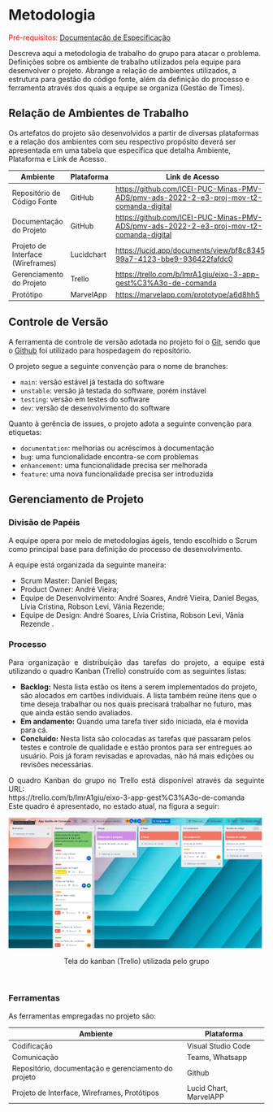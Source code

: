 
# Metodologia

<span style="color:red">Pré-requisitos: <a href="2-Especificação do Projeto.md"> Documentação de Especificação</a></span>

Descreva aqui a metodologia de trabalho do grupo para atacar o problema. Definições sobre os ambiente de trabalho utilizados pela  equipe para desenvolver o projeto. Abrange a relação de ambientes utilizados, a estrutura para gestão do código fonte, além da definição do processo e ferramenta através dos quais a equipe se organiza (Gestão de Times).

## Relação de Ambientes de Trabalho

Os artefatos do projeto são desenvolvidos a partir de diversas plataformas e a relação dos ambientes com seu respectivo propósito deverá ser apresentada em uma tabela que especifica que detalha Ambiente, Plataforma e Link de Acesso. 
   
| Ambiente      | Plataforma                | Link de Acesso             |
|---------------|---------------------------|----------------------------|
| Repositório de Código Fonte | GitHub | https://github.com/ICEI-PUC-Minas-PMV-ADS/pmv-ads-2022-2-e3-proj-mov-t2-comanda-digital |
| Documentação do Projeto | GitHub | https://github.com/ICEI-PUC-Minas-PMV-ADS/pmv-ads-2022-2-e3-proj-mov-t2-comanda-digital |
| Projeto de Interface (Wireframes) | Lucidchart | https://lucid.app/documents/view/bf8c8345-99a7-4123-bbe9-936422fafdc0 |
| Gerenciamento do Projeto | Trello | https://trello.com/b/lmrA1giu/eixo-3-app-gest%C3%A3o-de-comanda |
| Protótipo | MarvelApp | https://marvelapp.com/prototype/a6d8hh5 |

## Controle de Versão

A ferramenta de controle de versão adotada no projeto foi o
[Git](https://git-scm.com/), sendo que o [Github](https://github.com)
foi utilizado para hospedagem do repositório.

O projeto segue a seguinte convenção para o nome de branches:

- `main`: versão estável já testada do software
- `unstable`: versão já testada do software, porém instável
- `testing`: versão em testes do software
- `dev`: versão de desenvolvimento do software

Quanto à gerência de issues, o projeto adota a seguinte convenção para
etiquetas:

- `documentation`: melhorias ou acréscimos à documentação
- `bug`: uma funcionalidade encontra-se com problemas
- `enhancement`: uma funcionalidade precisa ser melhorada
- `feature`: uma nova funcionalidade precisa ser introduzida

## Gerenciamento de Projeto

### Divisão de Papéis

A equipe opera por meio de metodologias ágeis, tendo escolhido o Scrum como principal base para definição do processo de desenvolvimento.

A equipe está organizada da seguinte maneira:

- Scrum Master: Daniel Begas;
- Product Owner: André Vieira;
- Equipe de Desenvolvimento: André Soares, André Vieira, Daniel Begas, Lívia Cristina, Robson Levi, Vânia Rezende;
- Equipe de Design: André Soares, Lívia Cristina, Robson Levi, Vânia Rezende .

### Processo

<p align="justify">Para organização e distribuição das tarefas do projeto, a equipe está utilizando o quadro Kanban (Trello) construído com as seguintes listas:</p>

- **Backlog:** Nesta lista estão os itens a serem implementados do projeto, são alocados em cartões individuais. A lista também reúne itens que o time deseja trabalhar ou nos quais precisará trabalhar no futuro, mas que ainda estão sendo avaliados.
- **Em andamento:** Quando uma tarefa tiver sido iniciada, ela é movida para cá.
- **Concluído:** Nesta lista são colocadas as tarefas que passaram pelos testes e controle de qualidade e estão prontos para ser entregues ao usuário. Pois já foram revisadas e aprovadas, não há mais edições ou revisões necessárias.

<p align="justify">O quadro Kanban do grupo no Trello está disponível através da seguinte URL:
<br>
https://trello.com/b/lmrA1giu/eixo-3-app-gest%C3%A3o-de-comanda
<br>
Este quadro é apresentado, no estado atual, na figura a seguir:</p>
   
![kanban_aplicao_escolar](https://github.com/ICEI-PUC-Minas-PMV-ADS/pmv-ads-2022-2-e3-proj-mov-t2-comanda-digital/blob/main/docs/img/trellocomandadigital.png)
<p align="center">  Tela do kanban (Trello) utilizada pelo grupo</p>
<br>

### Ferramentas

As ferramentas empregadas no projeto são:

| Ambiente                                              | Plataforma                 |
| ------                                                | ----------------------------   
| Codificação                                           | Visual Studio Code         |                                            
| Comunicação                                           | Teams, Whatsapp            |                                           
| Repositório, documentação e gerenciamento do projeto  | Github                    | 
| Projeto de Interface, Wireframes, Protótipos          | Lucid Chart, MarvelAPP     |


